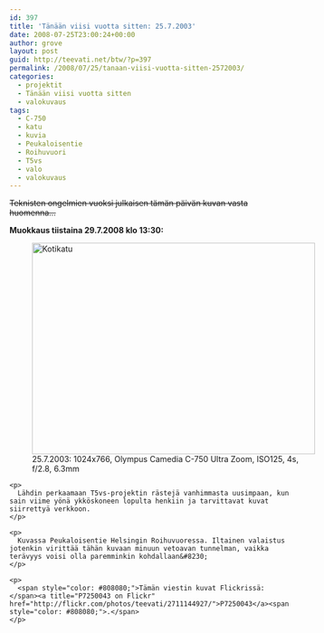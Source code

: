 ```yaml
---
id: 397
title: 'Tänään viisi vuotta sitten: 25.7.2003'
date: 2008-07-25T23:00:24+00:00
author: grove
layout: post
guid: http://teevati.net/btw/?p=397
permalink: /2008/07/25/tanaan-viisi-vuotta-sitten-2572003/
categories:
  - projektit
  - Tänään viisi vuotta sitten
  - valokuvaus
tags:
  - C-750
  - katu
  - kuvia
  - Peukaloisentie
  - Roihuvuori
  - T5vs
  - valo
  - valokuvaus
---
```

<div class="mceTemp mceIEcenter" style="text-align: left;">
  <p>
    <span style="text-decoration: line-through;">Teknisten ongelmien vuoksi julkaisen tämän päivän kuvan vasta huomenna&#8230;</span>
  </p>
  
  <p>
    <strong>Muokkaus tiistaina 29.7.2008 klo 13:30:</strong></div> <figure style="width: 500px" class="wp-caption aligncenter"><a title="25.7.2003: 1024x766, Olympus Camedia C-750 Ultra Zoom, ISO125, 4s, f/2.8, 6.3mm" href="http://farm4.static.flickr.com/3079/2711144927_63d2c3975b_o.jpg"><img class="  " title="Kotikatu" src="http://farm4.static.flickr.com/3079/2711144927_5f0475dac1.jpg" alt="Kotikatu" width="500" height="374" /></a><figcaption class="wp-caption-text">25.7.2003: 1024x766, Olympus Camedia C-750 Ultra Zoom, ISO125, 4s, f/2.8, 6.3mm</figcaption></figure> 
    
    <p>
      Lähdin perkaamaan T5vs-projektin rästejä vanhimmasta uusimpaan, kun sain viime yönä ykköskoneen lopulta henkiin ja tarvittavat kuvat siirrettyä verkkoon.
    </p>
    
    <p>
      Kuvassa Peukaloisentie Helsingin Roihuvuoressa. Iltainen valaistus jotenkin virittää tähän kuvaan minuun vetoavan tunnelman, vaikka terävyys voisi olla paremminkin kohdallaan&#8230;
    </p>
    
    <p>
      <span style="color: #808080;">Tämän viestin kuvat Flickrissä: </span><a title="P7250043 on Flickr" href="http://flickr.com/photos/teevati/2711144927/">P7250043</a><span style="color: #808080;">.</span>
    </p>